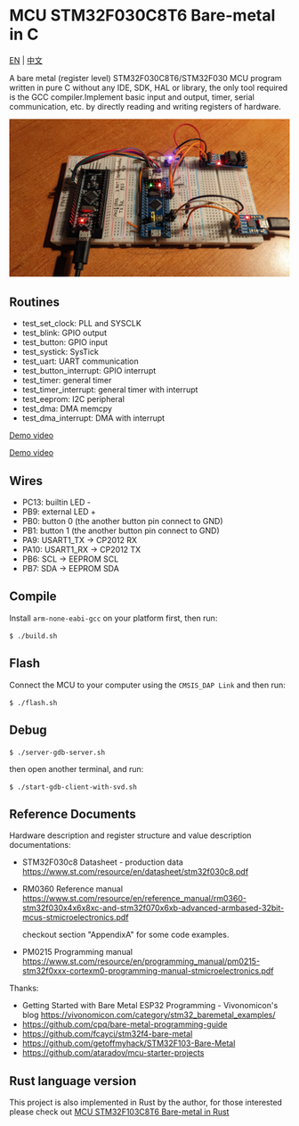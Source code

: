# MCU STM32F030C8T6 Bare-metal in C

[EN](README.md) | [中文](README.zh-Hans.md)

A bare metal (register level) STM32F030C8T6/STM32F030 MCU program written in pure C without any IDE, SDK, HAL or library, the only tool required is the GCC compiler.Implement basic input and output, timer, serial communication, etc. by directly reading and writing registers of hardware.

![stm32f030 bare-metal C](images/stm32f030.jpg)

## Routines

- test_set_clock: PLL and SYSCLK
- test_blink: GPIO output
- test_button: GPIO input
- test_systick: SysTick
- test_uart: UART communication
- test_button_interrupt: GPIO interrupt
- test_timer: general timer
- test_timer_interrupt: general timer with interrupt
- test_eeprom: I2C peripheral
- test_dma: DMA memcpy
- test_dma_interrupt: DMA with interrupt

[Demo video](https://user-images.githubusercontent.com/394223/206933676-690afd04-e55e-4d69-a78a-0bce44c7054e.mp4)

[Demo video](images/stm32f030.mp4)

## Wires

- PC13: builtin LED -
- PB9: external LED +
- PB0: button 0 (the another button pin connect to GND)
- PB1: button 1 (the another button pin connect to GND)
- PA9: USART1_TX -> CP2012 RX
- PA10: USART1_RX -> CP2012 TX
- PB6: SCL -> EEPROM SCL
- PB7: SDA -> EEPROM SDA

## Compile

Install `arm-none-eabi-gcc` on your platform first, then run:

`$ ./build.sh`

## Flash

Connect the MCU to your computer using the `CMSIS_DAP Link` and then run:

`$ ./flash.sh`

## Debug

`$ ./server-gdb-server.sh`

then open another terminal, and run:

`$ ./start-gdb-client-with-svd.sh`

## Reference Documents

Hardware description and register structure and value description documentations:

- STM32F030c8 Datasheet - production data
  https://www.st.com/resource/en/datasheet/stm32f030c8.pdf

- RM0360 Reference manual
  https://www.st.com/resource/en/reference_manual/rm0360-stm32f030x4x6x8xc-and-stm32f070x6xb-advanced-armbased-32bit-mcus-stmicroelectronics.pdf

  checkout section "AppendixA" for some code examples.

- PM0215 Programming manual
  https://www.st.com/resource/en/programming_manual/pm0215-stm32f0xxx-cortexm0-programming-manual-stmicroelectronics.pdf

Thanks:

- Getting Started with Bare Metal ESP32 Programming - Vivonomicon's blog
  https://vivonomicon.com/category/stm32_baremetal_examples/
- https://github.com/cpq/bare-metal-programming-guide
- https://github.com/fcayci/stm32f4-bare-metal
- https://github.com/getoffmyhack/STM32F103-Bare-Metal
- https://github.com/ataradov/mcu-starter-projects

## Rust language version

This project is also implemented in Rust by the author, for those interested please check out [MCU STM32F103C8T6 Bare-metal in Rust](https://github.com/hemashushu/practice-mcu-bare-metal-rust)
